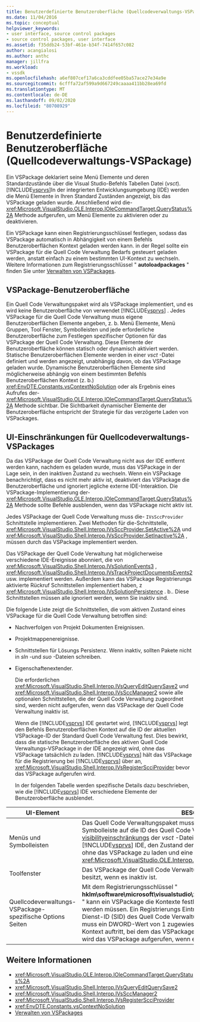 ```yaml
---
title: Benutzerdefinierte Benutzeroberfläche (Quellcodeverwaltungs-VSPackage) | Microsoft-Dokumentation
ms.date: 11/04/2016
ms.topic: conceptual
helpviewer_keywords:
- user interface, source control packages
- source control packages, user interface
ms.assetid: f35ddb24-53bf-461e-b34f-7414f657c082
author: acangialosi
ms.author: anthc
manager: jillfra
ms.workload:
- vssdk
ms.openlocfilehash: a6ef807cef17a6ca3cddfee05ba57ace27e34a9e
ms.sourcegitcommit: 6cfffa72af599a9d667249caaaa411bb28ea69fd
ms.translationtype: MT
ms.contentlocale: de-DE
ms.lasthandoff: 09/02/2020
ms.locfileid: "80708929"
---
```

# <a name="custom-user-interface-source-control-vspackage"></a>Benutzerdefinierte Benutzeroberfläche (Quellcodeverwaltungs-VSPackage)
Ein VSPackage deklariert seine Menü Elemente und deren Standardzustände über die Visual Studio-Befehls Tabellen Datei (*vsct*). [!INCLUDE[vsprvs](../../code-quality/includes/vsprvs_md.md)]In der integrierten Entwicklungsumgebung (IDE) werden die Menü Elemente in Ihren Standard Zuständen angezeigt, bis das VSPackage geladen wurde. Anschließend wird die- <xref:Microsoft.VisualStudio.OLE.Interop.IOleCommandTarget.QueryStatus%2A> Methode aufgerufen, um Menü Elemente zu aktivieren oder zu deaktivieren.

 Ein VSPackage kann einen Registrierungsschlüssel festlegen, sodass das VSPackage automatisch in Abhängigkeit von einem Befehls Benutzeroberflächen Kontext geladen werden kann. in der Regel sollte ein VSPackage für die Quell Code Verwaltung Bedarfs gesteuert geladen werden, anstatt einfach zu einem bestimmten UI-Kontext zu wechseln. Weitere Informationen zum Registrierungsschlüssel " **autoloadpackages** " finden Sie unter [Verwalten von VSPackages](../../extensibility/managing-vspackages.md).

## <a name="vspackage-ui"></a>VSPackage-Benutzeroberfläche
 Ein Quell Code Verwaltungspaket wird als VSPackage implementiert, und es wird keine Benutzeroberfläche von verwendet [!INCLUDE[vsprvs](../../code-quality/includes/vsprvs_md.md)] . Jedes VSPackage für die Quell Code Verwaltung muss eigene Benutzeroberflächen Elemente angeben, z. b. Menü Elemente, Menü Gruppen, Tool Fenster, Symbolleisten und jede erforderliche Benutzeroberfläche zum Festlegen spezifischer Optionen für das VSPackage der Quell Code Verwaltung. Diese Elemente der Benutzeroberfläche können statisch oder dynamisch aktiviert werden. Statische Benutzeroberflächen Elemente werden in einer *vsct* -Datei definiert und werden angezeigt, unabhängig davon, ob das VSPackage geladen wurde. Dynamische Benutzeroberflächen Elemente sind möglicherweise abhängig von einem bestimmten Befehls Benutzeroberflächen Kontext (z. b.) <xref:EnvDTE.Constants.vsContextNoSolution> oder als Ergebnis eines Aufrufes der- <xref:Microsoft.VisualStudio.OLE.Interop.IOleCommandTarget.QueryStatus%2A> Methode sichtbar. Die Sichtbarkeit dynamischer Elemente der Benutzeroberfläche entspricht der Strategie für das verzögerte Laden von VSPackages.

## <a name="ui-constraints-on-source-control-vspackages"></a>UI-Einschränkungen für Quellcodeverwaltungs-VSPackages
 Da das VSPackage der Quell Code Verwaltung nicht aus der IDE entfernt werden kann, nachdem es geladen wurde, muss das VSPackage in der Lage sein, in den inaktiven Zustand zu wechseln. Wenn ein VSPackage benachrichtigt, dass es nicht mehr aktiv ist, deaktiviert das VSPackage die Benutzeroberfläche und ignoriert jegliche externe IDE-Interaktion. Die VSPackage-Implementierung der- <xref:Microsoft.VisualStudio.OLE.Interop.IOleCommandTarget.QueryStatus%2A> Methode sollte Befehle ausblenden, wenn das VSPackage nicht aktiv ist.

 Jedes VSPackage der Quell Code Verwaltung muss die- `IVsSccProvider` Schnittstelle implementieren. Zwei Methoden für die-Schnittstelle, <xref:Microsoft.VisualStudio.Shell.Interop.IVsSccProvider.SetActive%2A> und <xref:Microsoft.VisualStudio.Shell.Interop.IVsSccProvider.SetInactive%2A> , müssen durch das VSPackage implementiert werden.

 Das VSPackage der Quell Code Verwaltung hat möglicherweise verschiedene IDE-Ereignisse abonniert, die von <xref:Microsoft.VisualStudio.Shell.Interop.IVsSolutionEvents3> , <xref:Microsoft.VisualStudio.Shell.Interop.IVsTrackProjectDocumentsEvents2> usw. implementiert werden. Außerdem kann das VSPackage Registrierungs aktivierte Rückruf Schnittstellen implementiert haben, z <xref:Microsoft.VisualStudio.Shell.Interop.IVsSolutionPersistence> . b.. Diese Schnittstellen müssen alle ignoriert werden, wenn Sie inaktiv sind.

 Die folgende Liste zeigt die Schnittstellen, die vom aktiven Zustand eines VSPackage für die Quell Code Verwaltung betroffen sind:

- Nachverfolgen von Projekt Dokumenten Ereignissen.

- Projektmappenereignisse.

- Schnittstellen für Lösungs Persistenz. Wenn inaktiv, sollten Pakete nicht in *sln* -und *suo* -Dateien schreiben.

- Eigenschaftenextender.

  Die erforderlichen <xref:Microsoft.VisualStudio.Shell.Interop.IVsQueryEditQuerySave2> und <xref:Microsoft.VisualStudio.Shell.Interop.IVsSccManager2> sowie alle optionalen Schnittstellen, die der Quell Code Verwaltung zugeordnet sind, werden nicht aufgerufen, wenn das VSPackage der Quell Code Verwaltung inaktiv ist.

  Wenn die [!INCLUDE[vsprvs](../../code-quality/includes/vsprvs_md.md)] IDE gestartet wird, [!INCLUDE[vsprvs](../../code-quality/includes/vsprvs_md.md)] legt den Befehls Benutzeroberflächen Kontext auf die ID der aktuellen VSPackage-ID der Standard Quell Code Verwaltung fest. Dies bewirkt, dass die statische Benutzeroberfläche des aktiven Quell Code Verwaltungs-VSPackage in der IDE angezeigt wird, ohne das VSPackage tatsächlich zu laden. [!INCLUDE[vsprvs](../../code-quality/includes/vsprvs_md.md)] hält das VSPackage für die Registrierung bei [!INCLUDE[vsprvs](../../code-quality/includes/vsprvs_md.md)] über an, <xref:Microsoft.VisualStudio.Shell.Interop.IVsRegisterScciProvider> bevor das VSPackage aufgerufen wird.

  In der folgenden Tabelle werden spezifische Details dazu beschrieben, wie die [!INCLUDE[vsprvs](../../code-quality/includes/vsprvs_md.md)] IDE verschiedene Elemente der Benutzeroberfläche ausblendet.

| UI-Element | BESCHREIBUNG |
| - | - |
| Menüs und Symbolleisten | Das Quell Code Verwaltungspaket muss das anfängliche Menü und die Sichtbarkeit der Symbolleiste auf die ID des Quell Code Verwaltungs Pakets im Abschnitt [visibilityeinschränkungs](../../extensibility/visibilityconstraints-element.md) der *vsct* -Datei festlegen. Dies ermöglicht der [!INCLUDE[vsprvs](../../code-quality/includes/vsprvs_md.md)] IDE, den Zustand der Menü Elemente entsprechend festzulegen, ohne das VSPackage zu laden und eine Implementierung der-Methode aufzurufende <xref:Microsoft.VisualStudio.OLE.Interop.IOleCommandTarget.QueryStatus%2A> . |
| Toolfenster | Das VSPackage der Quell Code Verwaltung Blendet alle Tool Fenster aus, die es besitzt, wenn es inaktiv ist. |
| Quellcodeverwaltungs-VSPackage-spezifische Options Seiten | Mit dem Registrierungsschlüssel " **hklm\software\microsoft\visualstudio\x.y\toolsoptionspages\visibilitycmduicontexts** " kann ein VSPackage die Kontexte festlegen, in denen die Options Seiten angezeigt werden müssen. Ein Registrierungs Eintrag unter diesem Schlüssel muss mithilfe der Dienst-ID (SID) des Quell Code Verwaltungs Dienstanbieter erstellt werden, und ihm muss ein DWORD-Wert von 1 zugewiesen werden. Wenn ein UI-Ereignis in einem Kontext auftritt, bei dem das VSPackage der Quell Code Verwaltung bei registriert ist, wird das VSPackage aufgerufen, wenn es aktiv ist. |

## <a name="see-also"></a>Weitere Informationen
- <xref:Microsoft.VisualStudio.OLE.Interop.IOleCommandTarget.QueryStatus%2A>
- <xref:Microsoft.VisualStudio.Shell.Interop.IVsQueryEditQuerySave2>
- <xref:Microsoft.VisualStudio.Shell.Interop.IVsSccManager2>
- <xref:Microsoft.VisualStudio.Shell.Interop.IVsRegisterScciProvider>
- <xref:EnvDTE.Constants.vsContextNoSolution>
- [Verwalten von VSPackages](../../extensibility/managing-vspackages.md)
